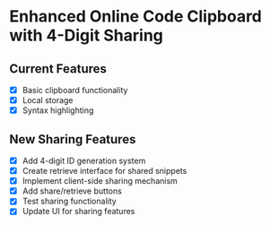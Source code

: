 # Enhanced Online Code Clipboard with 4-Digit Sharing

## Current Features
- [x] Basic clipboard functionality
- [x] Local storage
- [x] Syntax highlighting

## New Sharing Features
- [x] Add 4-digit ID generation system
- [x] Create retrieve interface for shared snippets
- [x] Implement client-side sharing mechanism
- [x] Add share/retrieve buttons
- [x] Test sharing functionality
- [x] Update UI for sharing features